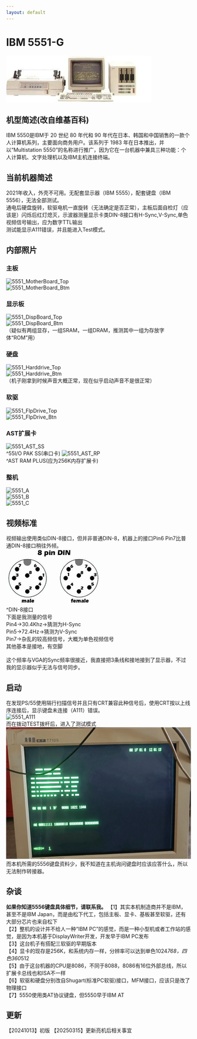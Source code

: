 ```yaml
---
layout: default
---
```


# IBM 5551-G
![5550TOP](./5550.jpg)<br />

## 机型简述(改自维基百科)
IBM 5550是IBM于 20 世纪 80 年代和 90 年代在日本、韩国和中国销售的一款个人计算机系列，主要面向商务用户。该系列于 1983 年在日本推出，并以“Multistation 5550”的名称进行推广，因为它在一台机器中兼具三种功能：个人计算机、文字处理机以及IBM主机连接终端。<br />

## 当前机器简述
2021年收入，外壳不可用。无配套显示器（IBM 5555），配套键盘（IBM 5556），无法全部测试。<br />
通电后硬盘旋转，软驱电机一直旋转（无法确定是否正常），主板后面自检灯（应该是）闪烁后红灯熄灭，示波器测量显示卡类DIN-8接口有H-Sync,V-Sync,单色视频信号输出，应为数字TTL输出<br />
测试能显示A111错误，并且能进入Test模式。<br />

## 内部照片
### 主板
![5551_MotherBoard_Top](./P1030908.JPG)<br />
![5551_MotherBoard_Btm](./P1030921.JPG)<br />
### 显示板
![5551_DispBoard_Top](./P1030910.JPG)<br />
![5551_DispBoard_Btm](./P1030923.JPG)<br />
（疑似有两组显存，一组SRAM，一组DRAM，推测其中一组为存放字体“ROM”用）<br />
### 硬盘
![5551_Harddrive_Top](./P1030917.JPG)<br />
![5551_Harddrive_Btm](./P1030918.JPG)<br />
（机子刚拿到时候声音大概正常，现在似乎启动声音不是很正常）<br />
### 软驱
![5551_FlpDrive_Top](./P1030915.JPG)<br />
![5551_FlpDrive_Btn](./P1030916.JPG)<br />
### AST扩展卡
![5551_AST_SS](./P1030911.JPG)<br />
^55I/O PAK SS(串口卡)
![5551_AST_RP](./P1030914.JPG)<br />
^AST RAM PLUS(应为256K内存扩展卡)
### 整机
![5551_A](./P1030924.JPG)<br />
![5551_B](./P1030925.JPG)<br />
![5551_C](./P1030926.JPG)<br />

## 视频标准
视频输出使用类似DIN-8接口，但并非普通DIN-8，机器上的接口Pin6 Pin7比普通DIN-8接口稍往外倾。<br />
![DIN8](./din8.jpg)<br />
^DIN-8接口<br />
下面是我测量的信号<br />
Pin4->30.4Khz->猜测为H-Sync<br />
Pin5->72.4Hz->猜测为V-Sync<br />
Pin7->杂乱的较高频信号，大概为单色视频信号<br />
其他基本是接地，有空脚<br />
<br />
这个频率与VGA的Sync频率很接近，我直接把3条线和接地接到了显示器，不过我的显示器似乎无法与信号同步。<br />

## 启动
在发现PS/55使用隔行扫描信号并且只有CRT兼容此种信号后，使用CRT按以上线序连接后，显示键盘未连接（A111）错误。<br />
![5551_A111](./sc2.jpg)<br />
而在拨动TEST拨杆后，进入了测试模式<br />
![5551_TEST](./sc1.jpg)<br />
而本机所需的5556键盘资料少，我不知道在主机询问键盘时应该应答什么，所以无法制作转接器。<br />

## 杂谈
<b>如果你知道5556键盘具体细节，请联系我。</b>
【1】其实本机制造商并不是IBM，甚至不是IBM Japan，而是由松下代工，包括主板、显卡、基板甚至软驱，还有大部分芯片也来自松下<br />
【2】整机的设计并不给人一种“IBM PC”的感觉，而是一种小型机或者工作站的感觉，是因为本机基于DisplayWriter开发，开发早于IBM PC发布<br />
【3】这台机子有搭配三软驱的早期版本<br />
【4】显卡的现存是256K，和系统内存一样，分辨率可以达到单色1024*768，四色360*512<br />
【5】由于这台机器的CPU是8086，不同于8088，8086有16位外部总线，所以扩展卡总线也和ISA不一样<br />
【6】软驱和硬盘分别改自Shugart(标准PC软驱)接口，MFM接口，应该只是改了物理接口<br />
【7】5550使用类AT协议键盘，但5550早于IBM AT<br />

## 更新
【20241013】初版
【20250315】更新亮机后相关事宜